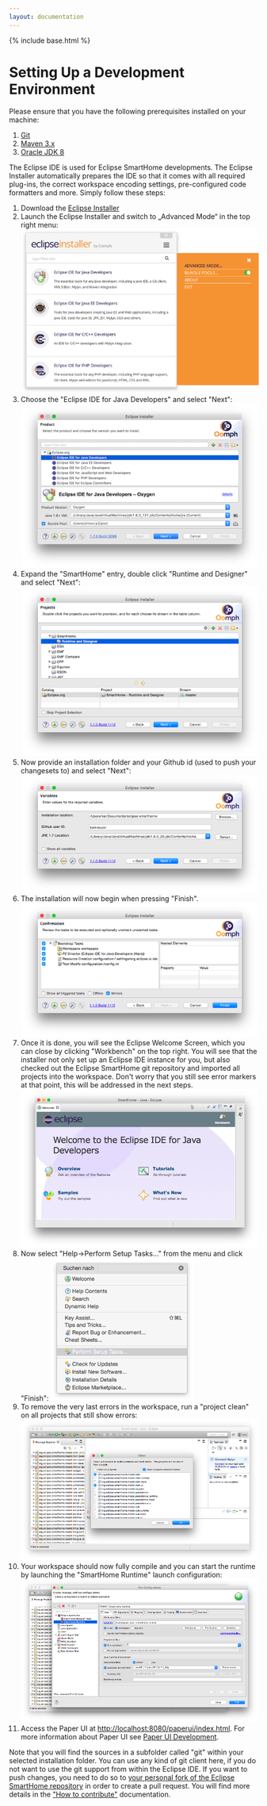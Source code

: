 ```yaml
---
layout: documentation
---
```


{% include base.html %}

# Setting Up a Development Environment

Please ensure that you have the following prerequisites installed on your machine:

1. [Git](https://git-scm.com/downloads)
1. [Maven 3.x](https://maven.apache.org/download.cgi)
1. [Oracle JDK 8](http://www.oracle.com/technetwork/java/javase/downloads/jdk8-downloads-2133151.html)

The Eclipse IDE is used for Eclipse SmartHome developments. The Eclipse Installer automatically prepares the IDE so that it comes with all required plug-ins, the correct workspace encoding settings, pre-configured code formatters and more. Simply follow these steps:

1. Download the [Eclipse Installer](https://wiki.eclipse.org/Eclipse_Installer)
2. Launch the Eclipse Installer and switch to „Advanced Mode“ in the top right menu:
![Step 0](images/ide0.png)
3. Choose the "Eclipse IDE for Java Developers" and select "Next":
![Step 1](images/ide1.png)
4. Expand the "SmartHome" entry, double click "Runtime and Designer" and select "Next":
![Step 2](images/ide2.png)
5. Now provide an installation folder and your Github id (used to push your changesets to) and select "Next":
![Step 3](images/ide3.png)
6. The installation will now begin when pressing "Finish".
![Step 4](images/ide4.png)
7. Once it is done, you will see the Eclipse Welcome Screen, which you can close by clicking "Workbench" on the top right. You will see that the installer not only set up an Eclipse IDE instance for you, but also checked out the Eclipse SmartHome git repository and imported all projects into the workspace. Don't worry that you still see error markers at that point, this will be addressed in the next steps.
![Step 5](images/ide5.png)
8. Now select "Help->Perform Setup Tasks..." from the menu and click "Finish":
![Step 6](images/ide6.png)
9. To remove the very last errors in the workspace, run a "project clean" on all projects that still show errors:
![Step 7](images/ide7.png)
10. Your workspace should now fully compile and you can start the runtime by launching the "SmartHome Runtime" launch configuration:
![Step 8](images/ide8.png)
11. Access the Paper UI at [http://localhost:8080/paperui/index.html](http://localhost:8080/paperui/index.html). For more information about Paper UI see [Paper UI Development](notes.html#paperui-development-jshtml). 

Note that you will find the sources in a subfolder called "git" within your selected installation folder. You can use any kind of git client here, if you do not want to use the git support from within the Eclipse IDE.
If you want to push changes, you need to do so to [your personal fork of the Eclipse SmartHome repository](https://github.com/eclipse/smarthome/fork) in order to create a pull request. You will find more details in the ["How to contribute"](../community/contributing.html) documentation.
